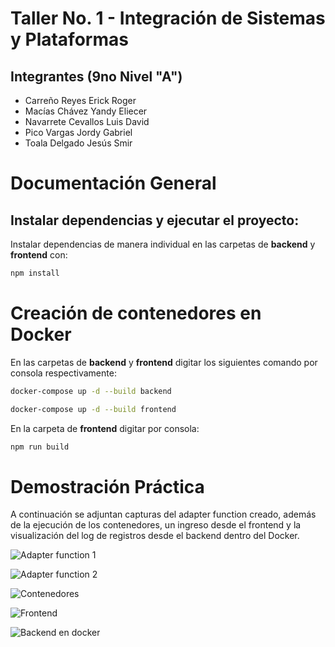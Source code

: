 # Taller No. 1 - Integración de Sistemas y Plataformas
## Integrantes (9no Nivel "A")
- Carreño Reyes Erick Roger
- Macías Chávez Yandy Eliecer
- Navarrete Cevallos Luis David
- Pico Vargas Jordy Gabriel
- Toala Delgado Jesús Smir

# Documentación General

## Instalar dependencias y ejecutar el proyecto:

Instalar dependencias de manera individual en las carpetas de **backend** y **frontend** con:

```bash
npm install
```

# Creación de contenedores en Docker

En las carpetas de **backend** y **frontend** digitar los siguientes comando por consola respectivamente: 

```bash
docker-compose up -d --build backend

docker-compose up -d --build frontend
```

En la carpeta de **frontend** digitar por consola:

```bash
npm run build
```

# Demostración Práctica

A continuación se adjuntan capturas del adapter function creado, además de la ejecución de los contenedores, un ingreso desde el frontend y la visualización del log de registros desde el backend dentro del Docker.

![Adapter function 1](/images/adapter_function01.png)


![Adapter function 2](/images/adapter_function02.png)


![Contenedores](/images/container.png)


![Frontend](/images/frontend_ln.png)


![Backend en docker](/images/backend_docker.png)